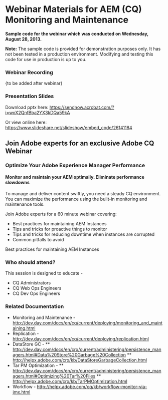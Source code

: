 Webinar Materials for AEM (CQ) Monitoring and Maintenance
====================================

**Sample code for the webinar which was conducted on Wednesday, August 28, 2013.**

**Note:** The sample code is provided for demonstration purposes only.  It has not been tested in a production environment.  Modifying and testing this code for use in production is up to you.

### Webinar Recording
{to be added after webinar}

### Presentation Slides
Download pptx here: https://sendnow.acrobat.com/?i=woX2QnfBba2YX3kDQa59kA

Or view online here: https://www.slideshare.net/slideshow/embed_code/26141184

Join Adobe experts for an exclusive Adobe CQ Webinar
------------------------------------
 
### Optimize Your Adobe Experience Manager Performance

#### Monitor and maintain your AEM optimally. Eliminate performance slowdowns

To manage and deliver content swiftly, you need a steady CQ environment. You can maximize the performance using the built-in monitoring and maintenance tools.

Join Adobe experts for a 60 minute webinar covering:
* Best practices for maintaining AEM Instances
* Tips and tricks for proactive things to monitor
* Tips and tricks for reducing downtime when instances are corrupted
* Common pitfalls to avoid


Best practices for maintaining AEM Instances
### Who should attend?

This session is designed to educate -

* CQ Administrators
* CQ Web Ops Engineers
* CQ Dev Ops Engineers


### Related Documentation
* Monitoring and Maintenance - http://dev.day.com/docs/en/cq/current/deploying/monitoring_and_maintaining.html
* Replication - http://dev.day.com/docs/en/cq/current/deploying/replication.html
* DataStore GC - 
** http://dev.day.com/docs/en/crx/current/administering/persistence_managers.html#Data%20Store%20Garbage%20Collection
** http://helpx.adobe.com/crx/kb/DataStoreGarbageCollection.html
* Tar PM Optimization -
** http://dev.day.com/docs/en/crx/current/administering/persistence_managers.html#Optimizing%20Tar%20Files
** http://helpx.adobe.com/crx/kb/TarPMOptimization.html
* Workflow - http://helpx.adobe.com/cq/kb/workflow-monitor-via-jmx.html

